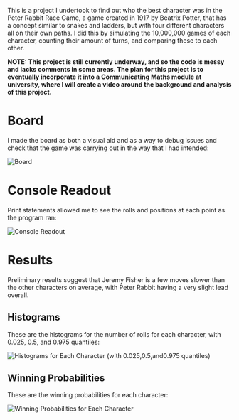 This is a project I undertook to find out who the best character was in the Peter Rabbit Race Game, a game created in 1917 by Beatrix Potter, that has a concept similar to snakes and ladders, but with four different characters all on their own paths.
I did this by simulating the 10,000,000 games of each character, counting their amount of turns, and comparing these to each other.

**NOTE: This project is still currently underway, and so the code is messy and lacks comments in some areas. The plan for this project is to eventually incorporate it into a Communicating Maths module at university, where I will create a video around the background and analysis of this project.**

# Board

I made the board as both a visual aid and as a way to debug issues and check that the game was carrying out in the way that I had intended:

![Board](https://user-images.githubusercontent.com/80479216/154105632-cd8b0215-3279-4be6-bdc4-744faa1c8f0a.png)

# Console Readout

Print statements allowed me to see the rolls and positions at each point as the program ran:

![Console Readout](https://user-images.githubusercontent.com/80479216/154106138-5cc9e107-4afd-491d-bd79-7ac6d2fb6d71.png)

# Results

Preliminary results suggest that Jeremy Fisher is a few moves slower than the other characters on average, with Peter Rabbit having a very slight lead overall.

## Histograms

These are the histograms for the number of rolls for each character, with 0.025, 0.5, and 0.975 quantiles:

![Histograms for Each Character (with 0.025,0.5,and0.975 quantiles)](https://user-images.githubusercontent.com/80479216/154103797-787a8f05-c0c0-49ea-87c0-c93d2a7f69cb.png)

## Winning Probabilities

These are the winning probabilities for each character:

![Winning Probabilities for Each Character](https://user-images.githubusercontent.com/80479216/154101903-af0cdf95-003f-4e08-9e1d-19d12642f224.png)
